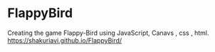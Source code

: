 # FlappyBird
Creating the game Flappy-Bird using JavaScript, Canavs , css , html.
https://shakuriavi.github.io/FlappyBird/

